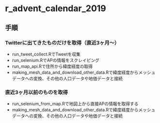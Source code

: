 # r_advent_calendar_2019

## 手順
### Twitterに出てきたものだけを取得（直近3ヶ月〜）
+ run_tweet_collect.RでTweetを収集
+ run_selenium.RでAPの情報をスクレイピング
+ run_map_api.Rで住所から緯度経度の取得
+ making_mesh_data_and_download_other_data.Rで緯度経度からメッシュデータへの変換、その他の人口データや地価データと接続

### 直近3ヶ月以前のものを取得
+ run_selenium_from_map.Rで地図上から直接APの情報を取得する
+ making_mesh_data_and_download_other_data.Rで緯度経度からメッシュデータへの変換、その他の人口データや地価データと接続
